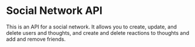 # Social  Network API

This is an API for a social network. It allows you to create, update, and delete users and thoughts, and create and delete reactions to thoughts and add and remove friends.